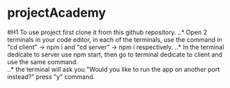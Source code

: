 # projectAcademy

#H1 To use project first clone it from this github repository.
..* Open 2 terminals in your code editor, in each of the terminals, use the command in "cd client" -> npm i and "cd server" -> npm i respectively.
..* In the terminal dedicate to server use npm start, then go to terminal dedicate to client and use the same command.  
..* the terminal will ask you "Would you like to run the app on another port instead?" press "y" command.
